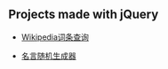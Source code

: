 ## Projects made with jQuery

- [Wikipedia词条查询](https://icyfish.github.io/jquery/wikipedia-viewer/)

- [名言随机生成器](https://icyfish.github.io/jquery/random-quote/)